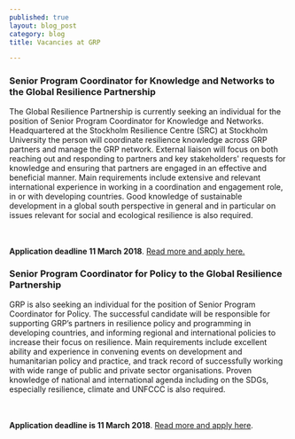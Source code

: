 ```yaml
---
published: true
layout: blog_post
category: blog
title: Vacancies at GRP

---
```


<h3>Senior Program Coordinator for Knowledge and Networks to the Global Resilience Partnership</h3>

<p>
The Global Resilience Partnership is currently seeking an individual for the position of Senior Program Coordinator for Knowledge and Networks. Headquartered at the Stockholm Resilience Centre (SRC) at Stockholm University the person will coordinate resilience knowledge across GRP partners and manage the GRP network. External liaison will focus on both reaching out and responding to partners and key stakeholders' requests for knowledge and ensuring that partners are engaged in an effective and beneficial manner. Main requirements include extensive and relevant international experience in working in a coordination and engagement role, in or with developing countries. Good knowledge of sustainable development in a global south perspective in general and in particular on issues relevant for social and ecological resilience is also required.

<br><br><b>Application deadline 11 March 2018</b>. <a href="https://www.su.se/english/about/working-at-su/jobs?rmpage=job&rmjob=4858&rmlang=UK" target="_blank">Read more and apply here.</a>
</p>

<h3>Senior Program Coordinator for Policy to the Global Resilience Partnership</h3>

<p>
GRP is also seeking an individual for the position of Senior Program Coordinator for Policy. The successful candidate will be responsible for supporting GRP’s partners in resilience policy and programming in developing countries, and informing regional and international policies to increase their focus on resilience. Main requirements include excellent ability and experience in convening events on development and humanitarian policy and practice, and track record of successfully working with wide range of public and private sector organisations. Proven knowledge of national and international agenda including on the SDGs, especially resilience, climate and UNFCCC is also required.

<br><br><b>Application deadline is 11 March 2018</b>. <a href="https://www.su.se/english/about/working-at-su/jobs?rmpage=job&rmjob=4853&rmlang=UK">Read more and apply here</a>.
</p>















 



